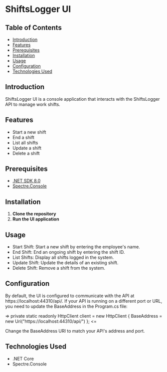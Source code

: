 # ShiftsLogger UI

## Table of Contents
- [Introduction](#introduction)
- [Features](#features)
- [Prerequisites](#prerequisites)
- [Installation](#installation)
- [Usage](#usage)
- [Configuration](#Configuration)
- [Technologies Used](#technologies-used)

## Introduction
ShiftsLogger UI is a console application that interacts with the ShiftsLogger API to manage work shifts.

## Features
- Start a new shift
- End a shift
- List all shifts
- Update a shift
- Delete a shift

## Prerequisites
- [.NET SDK 8.0](https://dotnet.microsoft.com/download/dotnet/8.0)
- [Spectre.Console](https://spectreconsole.net/)

## Installation
1. **Clone the repository**
2. **Run the UI application**

## Usage

* Start Shift: Start a new shift by entering the employee's name.
* End Shift: End an ongoing shift by entering the shift ID.
* List Shifts: Display all shifts logged in the system.
* Update Shift: Update the details of an existing shift.
* Delete Shift: Remove a shift from the system.

## Configuration

By default, the UI is configured to communicate with the API at https://localhost:44310/api/. If your API is running on 
a different port or URL, you need to update the BaseAddress in the Program.cs file:

=> private static readonly HttpClient client = new HttpClient { BaseAddress = new Uri("https://localhost:44310/api/") }; <=

Change the BaseAddress URI to match your API's address and port.

## Technologies Used

* .NET Core
* Spectre.Console